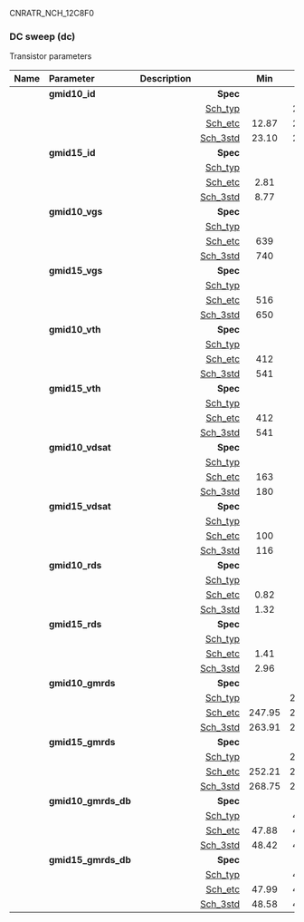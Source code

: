 CNRATR_NCH_12C8F0

### DC sweep (dc)

Transistor parameters



|**Name**|**Parameter**|**Description**| |**Min**|**Typ**|**Max**| Unit|
|:---|:---|:---|---:|:---:|:---:|:---:| ---:|
||**gmid10\_id** | | **Spec**  |  | **0.00** |  | **uA** |
| | | |<a href='results/dc_Sch_typical.html'>Sch_typ</a>| | 23.85 |  | |
| | | |<a href='results/dc_Sch_etc.html'>Sch_etc</a>|12.87 | 22.92 | 35.95 | |
| | | |<a href='results/dc_Sch_mc.html'>Sch_3std</a>|23.10 | 23.79 | 24.49 | |
||**gmid15\_id** | | **Spec**  |  | **0.00** |  | **uA** |
| | | |<a href='results/dc_Sch_typical.html'>Sch_typ</a>| | 9.07 |  | |
| | | |<a href='results/dc_Sch_etc.html'>Sch_etc</a>|2.81 | 8.32 | 13.76 | |
| | | |<a href='results/dc_Sch_mc.html'>Sch_3std</a>|8.77 | 9.05 | 9.32 | |
||**gmid10\_vgs** | | **Spec**  |  | **0** |  | **mV** |
| | | |<a href='results/dc_Sch_typical.html'>Sch_typ</a>| | 745 |  | |
| | | |<a href='results/dc_Sch_etc.html'>Sch_etc</a>|639 | 732 | 826 | |
| | | |<a href='results/dc_Sch_mc.html'>Sch_3std</a>|740 | 744 | 749 | |
||**gmid15\_vgs** | | **Spec**  |  | **0** |  | **mV** |
| | | |<a href='results/dc_Sch_typical.html'>Sch_typ</a>| | 656 |  | |
| | | |<a href='results/dc_Sch_etc.html'>Sch_etc</a>|516 | 624 | 751 | |
| | | |<a href='results/dc_Sch_mc.html'>Sch_3std</a>|650 | 655 | 660 | |
||**gmid10\_vth** | | **Spec**  |  | **0** |  | **mV** |
| | | |<a href='results/dc_Sch_typical.html'>Sch_typ</a>| | 542 |  | |
| | | |<a href='results/dc_Sch_etc.html'>Sch_etc</a>|412 | 526 | 639 | |
| | | |<a href='results/dc_Sch_mc.html'>Sch_3std</a>|541 | 542 | 544 | |
||**gmid15\_vth** | | **Spec**  |  | **0** |  | **mV** |
| | | |<a href='results/dc_Sch_typical.html'>Sch_typ</a>| | 542 |  | |
| | | |<a href='results/dc_Sch_etc.html'>Sch_etc</a>|412 | 526 | 639 | |
| | | |<a href='results/dc_Sch_mc.html'>Sch_3std</a>|541 | 542 | 544 | |
||**gmid10\_vdsat** | | **Spec**  |  | **0** |  | **mV** |
| | | |<a href='results/dc_Sch_typical.html'>Sch_typ</a>| | 183 |  | |
| | | |<a href='results/dc_Sch_etc.html'>Sch_etc</a>|163 | 179 | 197 | |
| | | |<a href='results/dc_Sch_mc.html'>Sch_3std</a>|180 | 183 | 185 | |
||**gmid15\_vdsat** | | **Spec**  |  | **0** |  | **mV** |
| | | |<a href='results/dc_Sch_typical.html'>Sch_typ</a>| | 118 |  | |
| | | |<a href='results/dc_Sch_etc.html'>Sch_etc</a>|100 | 110 | 113 | |
| | | |<a href='results/dc_Sch_mc.html'>Sch_3std</a>|116 | 118 | 119 | |
||**gmid10\_rds** | | **Spec**  |  | **0.00** |  | **MOhm** |
| | | |<a href='results/dc_Sch_typical.html'>Sch_typ</a>| | 1.34 |  | |
| | | |<a href='results/dc_Sch_etc.html'>Sch_etc</a>|0.82 | 1.48 | 2.48 | |
| | | |<a href='results/dc_Sch_mc.html'>Sch_3std</a>|1.32 | 1.34 | 1.36 | |
||**gmid15\_rds** | | **Spec**  |  | **0.00** |  | **MOhm** |
| | | |<a href='results/dc_Sch_typical.html'>Sch_typ</a>| | 3.01 |  | |
| | | |<a href='results/dc_Sch_etc.html'>Sch_etc</a>|1.41 | 3.76 | 9.14 | |
| | | |<a href='results/dc_Sch_mc.html'>Sch_3std</a>|2.96 | 3.01 | 3.06 | |
||**gmid10\_gmrds** | | **Spec**  |  | **0.00** |  | **V** |
| | | |<a href='results/dc_Sch_typical.html'>Sch_typ</a>| | 266.05 |  | |
| | | |<a href='results/dc_Sch_etc.html'>Sch_etc</a>|247.95 | 268.25 | 289.07 | |
| | | |<a href='results/dc_Sch_mc.html'>Sch_3std</a>|263.91 | 265.90 | 267.89 | |
||**gmid15\_gmrds** | | **Spec**  |  | **0.00** |  | **V** |
| | | |<a href='results/dc_Sch_typical.html'>Sch_typ</a>| | 272.52 |  | |
| | | |<a href='results/dc_Sch_etc.html'>Sch_etc</a>|252.21 | 264.44 | 272.69 | |
| | | |<a href='results/dc_Sch_mc.html'>Sch_3std</a>|268.75 | 272.25 | 275.76 | |
||**gmid10\_gmrds\_db** | | **Spec**  |  | **0.00** |  | **dB** |
| | | |<a href='results/dc_Sch_typical.html'>Sch_typ</a>| | 48.48 |  | |
| | | |<a href='results/dc_Sch_etc.html'>Sch_etc</a>|47.88 | 48.56 | 49.22 | |
| | | |<a href='results/dc_Sch_mc.html'>Sch_3std</a>|48.42 | 48.48 | 48.54 | |
||**gmid15\_gmrds\_db** | | **Spec**  |  | **0.00** |  | **dB** |
| | | |<a href='results/dc_Sch_typical.html'>Sch_typ</a>| | 48.70 |  | |
| | | |<a href='results/dc_Sch_etc.html'>Sch_etc</a>|47.99 | 48.44 | 48.71 | |
| | | |<a href='results/dc_Sch_mc.html'>Sch_3std</a>|48.58 | 48.70 | 48.81 | |

